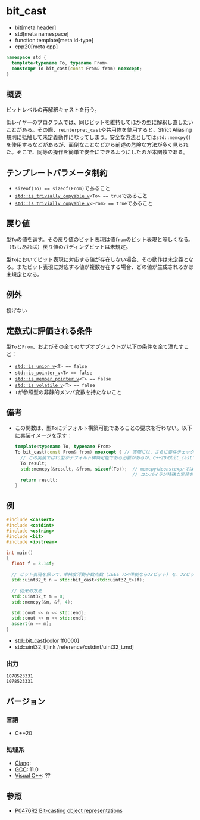 # bit_cast
* bit[meta header]
* std[meta namespace]
* function template[meta id-type]
* cpp20[meta cpp]

```cpp
namespace std {
  template<typename To, typename From>
  constexpr To bit_cast(const From& from) noexcept;
}
```

## 概要
ビットレベルの再解釈キャストを行う。

低レイヤーのプログラムでは、同じビットを維持してほかの型に解釈し直したいことがある。その際、`reinterpret_cast`や共用体を使用すると、Strict Aliasing規則に抵触して未定義動作になってしまう。安全な方法としては`std::memcpy()`を使用するなどがあるが、面倒なことなどから前述の危険な方法が多く見られた。そこで、同等の操作を簡単で安全にできるようにしたのが本関数である。


## テンプレートパラメータ制約
- `sizeof(To) == sizeof(From)`であること
- [`std::is_trivially_copyable_v`](/reference/type_traits/is_trivially_copyable.md)`<To> == true`であること
- [`std::is_trivially_copyable_v`](/reference/type_traits/is_trivially_copyable.md)`<From> == true`であること


## 戻り値
型`To`の値を返す。その戻り値のビット表現は値`from`のビット表現と等しくなる。（もしあれば）戻り値のパディングビットは未規定。

型`To`においてビット表現に対応する値が存在しない場合、その動作は未定義となる。またビット表現に対応する値が複数存在する場合、どの値が生成されるかは未規定となる。


## 例外
投げない


## 定数式に評価される条件
型`To`と`From`、およびその全てのサブオブジェクトが以下の条件を全て満たすこと：

- [`std::is_union_v`](/reference/type_traits/is_union.md)`<T> == false`
- [`std::is_pointer_v`](/reference/type_traits/is_pointer.md)`<T> == false`
- [`std::is_member_pointer_v`](/reference/type_traits/is_member_pointer.md)`<T> == false`
- [`std::is_volatile_v`](/reference/type_traits/is_volatile.md)`<T> == false`
- `T`が参照型の非静的メンバ変数を持たないこと


## 備考
- この関数は、型`To`にデフォルト構築可能であることの要求を行わない。以下に実装イメージを示す：
    ```cpp
    template<typename To, typename From>
    To bit_cast(const From& from) noexcept { // 実際には、さらに要件チェックが行われる
      // この実装ではTo型がデフォルト構築可能である必要があるが、C++20のbit_castでは必要ない
      To result;
      std::memcpy(&result, &from, sizeof(To));  // memcpyはconstexprではないため、
                                                // コンパイラが特殊な実装をする必要がある
      return result;
    }
    ```

## 例
```cpp example
#include <cassert>
#include <cstdint>
#include <cstring>
#include <bit>
#include <iostream>

int main()
{
  float f = 3.14f;

  // ビット表現を保って、単精度浮動小数点数 (IEEE 754準拠なら32ビット) を、32ビット整数に変換
  std::uint32_t n = std::bit_cast<std::uint32_t>(f);

  // 従来の方法
  std::uint32_t m = 0;
  std::memcpy(&m, &f, 4);

  std::cout << n << std::endl;
  std::cout << m << std::endl;
  assert(n == m);
}
```
* std::bit_cast[color ff0000]
* std::uint32_t[link /reference/cstdint/uint32_t.md]

### 出力
```
1078523331
1078523331
```


## バージョン
### 言語
- C++20

### 処理系
- [Clang](/implementation.md#clang):
- [GCC](/implementation.md#gcc): 11.0
- [Visual C++](/implementation.md#visual_cpp): ??


## 参照
- [P0476R2 Bit-casting object representations](http://www.open-std.org/jtc1/sc22/wg21/docs/papers/2018/p0476r2.html)
